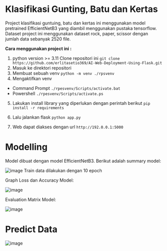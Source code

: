 # Klasifikasi Gunting, Batu dan Kertas

Project klasifikasi guntuing, batu dan kertas ini menggunakan model pretrained EfficientNetB3 yang diambil menggunakan pustaka tensorflow. Dataset project ini menggunakan dataset rock, paper, scissor dengan jumlah data sebanyak 2520 file. 

**Cara menggunakan project ini :**

1. python version >= 3.11 Clone repositori ini
```git clone https://github.com/erlitasetio369/AI-Web-Deployment-Using-Flask.git``` 
2. Masuk ke direktori repositori
3. Membuat sebuah venv 
```python -m venv ./rpsvenv```
4. Mengaktifkan venv
  - Command Prompt
```./rpesvenv/Scripts/activate.bat```
  - Powershell
```./rpesvenv/Scripts/activate.ps```

5. Lakukan install library yang diperlukan dengan perintah berikut
```pip install -r requirements```
6. Lalu jalankan flask
```python app.py```

7. Web dapat diakses dengan url ```http://192.0.0.1:5000```

# Modelling

Model dibuat dengan model EfficientNetB3. Berikut adalah summary model:

![image](https://github.com/erlitasetio369/AI-Web-Deployment-Using-Flask/assets/145989415/7afa8474-4804-4eb9-b370-7b78f38a07d5)
Train data dilakukan dengan 10 epoch

Graph Loss dan Accuracy Model:

![image](https://github.com/erlitasetio369/AI-Web-Deployment-Using-Flask/assets/145989415/439a6f57-7579-4a0c-84bb-c0539ee834f6)

Evaluation Matrix Model:

![image](https://github.com/erlitasetio369/AI-Web-Deployment-Using-Flask/assets/145989415/d4f967e0-c387-49c1-89e6-62093c0d95ae)

# Predict Data

![image](https://github.com/erlitasetio369/AI-Web-Deployment-Using-Flask/assets/145989415/e12548a4-3fa1-418b-b491-9eee62fc2ac0)







